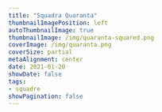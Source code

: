 ```yaml
---
title: "Squadra Quaranta"
thumbnailImagePosition: left
autoThumbnailImage: true
thumbnailImage: /img/quaranta-squared.png
coverImage: /img/quaranta.png
coverSize: partial
metaAlignment: center
date: 2021-01-20
showDate: false
tags:
- squadre
showPagination: false
---
```



